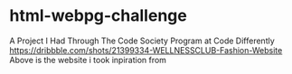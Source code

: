 # html-webpg-challenge
A Project I Had Through The Code Society Program at Code Differently
https://dribbble.com/shots/21399334-WELLNESSCLUB-Fashion-Website
Above is the website i took inpiration from
